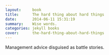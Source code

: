 ```yaml
---
layout:     book
title:      The hard thing about hard things
date:       2014-06-11 15:31:19
summary:    Wise words.
categories: jekyll books
cover:      the-hard-thing-about-hard-things
---
```


Management advice disguised as battle stories.